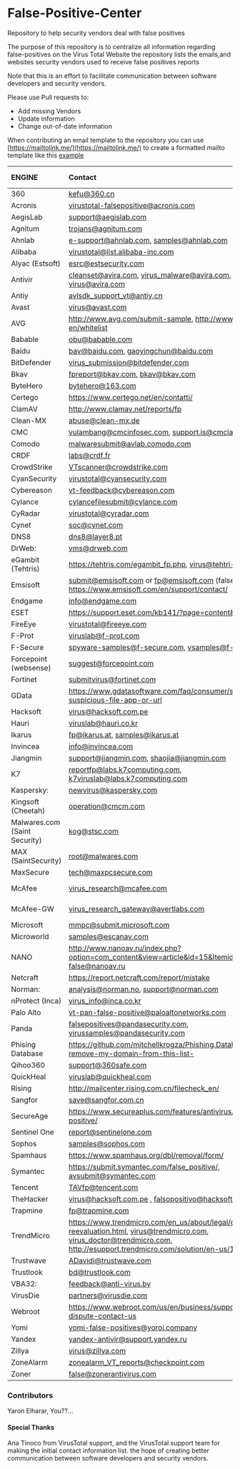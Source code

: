 # False-Positive-Center
Repository to help security vendors deal with false positives

The purpose of this repository is to centralize all information regarding false-positives on the Virus Total Website
the repository lists the emails,and websites security vendors used to receive false positives reports

Note that this is an effort to facilitate communication between software developers and security vendors. 

Please use Pull requests to: 

- Add missing Vendors
- Update information
- Change out-of-date information

When contributing an email template to the repository you can use [https://mailtolink.me/](https://mailtolink.me/) to create a formatted mailto template
like this [example](mailto:virus_research@avertlabs.com?subject=FALSE%3A%20file%20detected%20by%20McAfee.&?body=Hi%2C%0D%0A%0D%0AMy%20Program%20Is%20Falsely%20Detected%20With%20XXXXXXXXX%20in%20Virus%20Total%2C%20Please%20double%20check.%0D%0AProduct%3A%20McAfee%20At%20Virus%20Total%0D%0AEngine%3A%20unknown%0D%0A%0D%0AVirus%20totaled%20linked%3A%0D%0AXXXXXXXXXX%0D%0A%0D%0ABest%20Regards%0D%0A%0D%0A%5Bfalse-positive%20center%20github%5D)



| ENGINE | Contact | Email Template |
|:--- | :--- | :--- |
| 360 | kefu@360.cn | |
| Acronis | virustotal-falsepositive@acronis.com | |
| AegisLab | support@aegislab.com | |
| Agnitum | trojans@agnitum.com | |
| Ahnlab | e-support@ahnlab.com, samples@ahnlab.com | |
| Alibaba | virustotal@list.alibaba-inc.com | |
| Alyac (Estsoft) | esrc@estsecurity.com | |
| Antivir | cleanset@avira.com, virus_malware@avira.com, virus@avira.com | |
| Antiy | avlsdk_support_vt@antiy.cn | |
| Avast | virus@avast.com | |
| AVG | http://www.avg.com/submit-sample, http://www.avg.com/us-en/whitelist | |
| Babable | obu@babable.com | |
| Baidu | bav@baidu.com, gaoyingchun@baidu.com | |
| BitDefender | virus_submission@bitdefender.com | |
| Bkav | fpreport@bkav.com, bkav@bkav.com | |
| ByteHero | bytehero@163.com | |
| Certego | https://www.certego.net/en/contatti/ | |
| ClamAV | http://www.clamav.net/reports/fp | |
| Clean-MX | abuse@clean-mx.de | |
| CMC | vulambang@cmcinfosec.com, support.is@cmclab.net | |
| Comodo | malwaresubmit@avlab.comodo.com | |
| CRDF | labs@crdf.fr | |
| CrowdStrike | VTscanner@crowdstrike.com | |
| CyanSecurity | virustotal@cyansecurity.com | |
| Cybereason | vt-feedback@cybereason.com | |
| Cylance | cylancefilesubmit@cylance.com | |
| CyRadar | virustotal@cyradar.com | |
| Cynet |	soc@cynet.com | |
| DNS8 | dns8@layer8.pt | |
| DrWeb: | vms@drweb.com | |
| eGambit (Tehtris) | https://tehtris.com/egambit_fp.php, virus@tehtri-security.com  |
| Emsisoft | submit@emsisoft.com or fp@emsisoft.com (false positives), https://www.emsisoft.com/en/support/contact/ | |
| Endgame | info@endgame.com | |
| ESET | https://support.eset.com/kb141/?page=content&id=SOLN141 | |
| FireEye | virustotal@fireeye.com | |
| F-Prot | viruslab@f-prot.com | |
| F-Secure | spyware-samples@f-secure.com, vsamples@f-secure.com | |
| Forcepoint (websense) | suggest@forcepoint.com | |
| Fortinet | submitvirus@fortinet.com | |
| GData | https://www.gdatasoftware.com/faq/consumer/submit-a-suspicious-file-app-or-url | |
| Hacksoft | virus@hacksoft.com.pe | |
| Hauri | viruslab@hauri.co.kr | |
| Ikarus | fp@ikarus.at, samples@ikarus.at | |
| Invincea | info@invincea.com | |
| Jiangmin | support@jiangmin.com, shaojia@jiangmin.com | |
| K7 | reportfp@labs.k7computing.com, k7viruslab@labs.k7computing.com | |
| Kaspersky: | newvirus@kaspersky.com | |
| Kingsoft (Cheetah) | operation@cmcm.com | |
| Malwares.com (Saint Security) | kog@stsc.com | |
| MAX (SaintSecurity) | root@malwares.com | |
| MaxSecure | tech@maxpcsecure.com | |
| McAfee | virus_research@mcafee.com | [Send Report](vendors/McAfee.md) |
| McAfee-GW | virus_research_gateway@avertlabs.com | [Send Report](vendors/McAfee.md) |
| Microsoft | mmpc@submit.microsoft.com | |
| Microworld | samples@escanav.com | |
| NANO | http://www.nanoav.ru/index.php?option=com_content&view=article&id=15&Itemid=83&lang=en, false@nanoav.ru |  |
| Netcraft | https://report.netcraft.com/report/mistake | |
| Norman: | analysis@norman.no, support@norman.com | |
| nProtect (Inca) | virus_info@inca.co.kr | |
| Palo Alto | vt-pan-false-positive@paloaltonetworks.com | |
| Panda | falsepositives@pandasecurity.com, virussamples@pandasecurity.com | |
| Phising Database | https://github.com/mitchellkrogza/Phishing.Database#please-remove-my-domain-from-this-list- | |
| Qihoo360 | support@360safe.com | |
| QuickHeal | viruslab@quickheal.com | |
| Rising | http://mailcenter.rising.com.cn/filecheck_en/ | |
| Sangfor | save@sangfor.com.cn | |
| SecureAge | https://www.secureaplus.com/features/antivirus/report-false-positive/ | |
| Sentinel One | report@sentinelone.com | |
| Sophos | samples@sophos.com | |
| Spamhaus | https://www.spamhaus.org/dbl/removal/form/ | |
| Symantec | https://submit.symantec.com/false_positive/, avsubmit@symantec.com | |
| Tencent | TAVfp@tencent.com | |
| TheHacker | virus@hacksoft.com.pe , falsopositivo@hacksoft.com.pe | |
| Trapmine | fp@trapmine.com | |
| TrendMicro | https://www.trendmicro.com/en_us/about/legal/detection-reevaluation.html, virus@trendmicro.com, virus_doctor@trendmicro.com,  http://esupport.trendmicro.com/solution/en-us/1037634.aspx | |
| Trustwave | ADavidi@trustwave.com | |
| Trustlook | bd@trustlook.com | |
| VBA32: | feedback@anti-virus.by | |
| VirusDie | partners@virusdie.com | |
| Webroot | https://www.webroot.com/us/en/business/support/vendor-dispute-contact-us | |
| Yomi | yomi-false-positives@yoroi.company | |
| Yandex | yandex-antivir@support.yandex.ru | |
| Zillya | virus@zillya.com | |
| ZoneAlarm | zonealarm_VT_reports@checkpoint.com | |
| Zoner | false@zonerantivirus.com | |


### Contributors
Yaron Elharar, You??...

#### Special Thanks
Ana Tinoco from VirusTotal support, and the VirusTotal support team for making the initial contact information list. 
the hope of creating better communication between software developers and security vendors.
